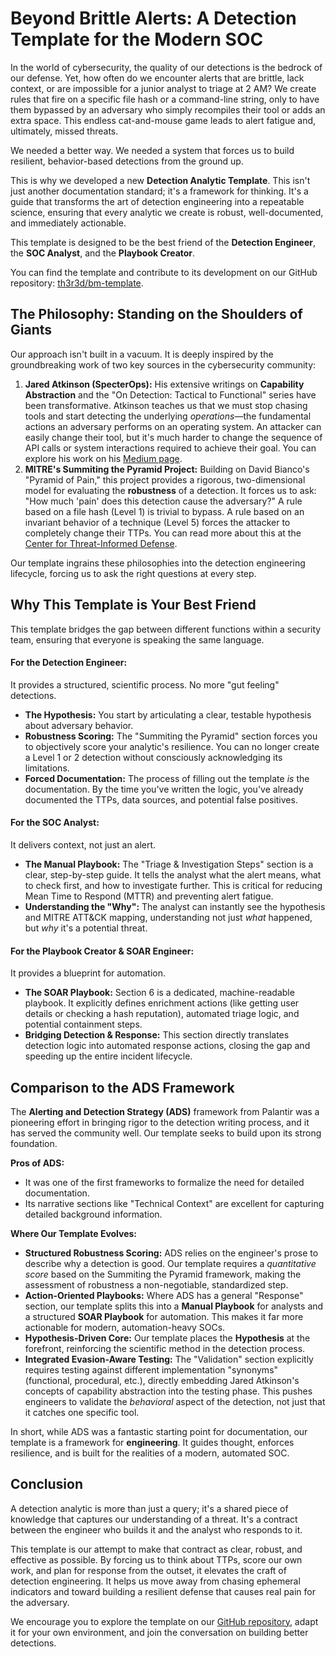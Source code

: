 # **Beyond Brittle Alerts: A Detection Template for the Modern SOC**

In the world of cybersecurity, the quality of our detections is the bedrock of our defense. Yet, how often do we encounter alerts that are brittle, lack context, or are impossible for a junior analyst to triage at 2 AM? We create rules that fire on a specific file hash or a command-line string, only to have them bypassed by an adversary who simply recompiles their tool or adds an extra space. This endless cat-and-mouse game leads to alert fatigue and, ultimately, missed threats.

We needed a better way. We needed a system that forces us to build resilient, behavior-based detections from the ground up.

This is why we developed a new **Detection Analytic Template**. This isn't just another documentation standard; it's a framework for thinking. It's a guide that transforms the art of detection engineering into a repeatable science, ensuring that every analytic we create is robust, well-documented, and immediately actionable.

This template is designed to be the best friend of the **Detection Engineer**, the **SOC Analyst**, and the **Playbook Creator**.

You can find the template and contribute to its development on our GitHub repository: [th3r3d/bm-template](https://github.com/th3r3d/bm-template).

## **The Philosophy: Standing on the Shoulders of Giants**

Our approach isn't built in a vacuum. It is deeply inspired by the groundbreaking work of two key sources in the cybersecurity community:

1. **Jared Atkinson (SpecterOps):** His extensive writings on **Capability Abstraction** and the "On Detection: Tactical to Functional" series have been transformative. Atkinson teaches us that we must stop chasing tools and start detecting the underlying *operations*—the fundamental actions an adversary performs on an operating system. An attacker can easily change their tool, but it's much harder to change the sequence of API calls or system interactions required to achieve their goal. You can explore his work on his [Medium page](https://medium.com/@jaredcatkinson).  
2. **MITRE's Summiting the Pyramid Project:** Building on David Bianco's "Pyramid of Pain," this project provides a rigorous, two-dimensional model for evaluating the **robustness** of a detection. It forces us to ask: "How much 'pain' does this detection cause the adversary?" A rule based on a file hash (Level 1\) is trivial to bypass. A rule based on an invariant behavior of a technique (Level 5\) forces the attacker to completely change their TTPs. You can read more about this at the [Center for Threat-Informed Defense](https://ctid.mitre.org/projects/summiting-the-pyramid).

Our template ingrains these philosophies into the detection engineering lifecycle, forcing us to ask the right questions at every step.

## **Why This Template is Your Best Friend**

This template bridges the gap between different functions within a security team, ensuring that everyone is speaking the same language.

#### **For the Detection Engineer:**

It provides a structured, scientific process. No more "gut feeling" detections.

* **The Hypothesis:** You start by articulating a clear, testable hypothesis about adversary behavior.  
* **Robustness Scoring:** The "Summiting the Pyramid" section forces you to objectively score your analytic's resilience. You can no longer create a Level 1 or 2 detection without consciously acknowledging its limitations.  
* **Forced Documentation:** The process of filling out the template *is* the documentation. By the time you've written the logic, you've already documented the TTPs, data sources, and potential false positives.

#### **For the SOC Analyst:**

It delivers context, not just an alert.

* **The Manual Playbook:** The "Triage & Investigation Steps" section is a clear, step-by-step guide. It tells the analyst what the alert means, what to check first, and how to investigate further. This is critical for reducing Mean Time to Respond (MTTR) and preventing alert fatigue.  
* **Understanding the "Why":** The analyst can instantly see the hypothesis and MITRE ATT\&CK mapping, understanding not just *what* happened, but *why* it's a potential threat.

#### **For the Playbook Creator & SOAR Engineer:**

It provides a blueprint for automation.

* **The SOAR Playbook:** Section 6 is a dedicated, machine-readable playbook. It explicitly defines enrichment actions (like getting user details or checking a hash reputation), automated triage logic, and potential containment steps.  
* **Bridging Detection & Response:** This section directly translates detection logic into automated response actions, closing the gap and speeding up the entire incident lifecycle.

## **Comparison to the ADS Framework**

The **Alerting and Detection Strategy (ADS)** framework from Palantir was a pioneering effort in bringing rigor to the detection writing process, and it has served the community well. Our template seeks to build upon its strong foundation.

**Pros of ADS:**

* It was one of the first frameworks to formalize the need for detailed documentation.  
* Its narrative sections like "Technical Context" are excellent for capturing detailed background information.

**Where Our Template Evolves:**

* **Structured Robustness Scoring:** ADS relies on the engineer's prose to describe why a detection is good. Our template requires a *quantitative score* based on the Summiting the Pyramid framework, making the assessment of robustness a non-negotiable, standardized step.  
* **Action-Oriented Playbooks:** Where ADS has a general "Response" section, our template splits this into a **Manual Playbook** for analysts and a structured **SOAR Playbook** for automation. This makes it far more actionable for modern, automation-heavy SOCs.  
* **Hypothesis-Driven Core:** Our template places the **Hypothesis** at the forefront, reinforcing the scientific method in the detection process.  
* **Integrated Evasion-Aware Testing:** The "Validation" section explicitly requires testing against different implementation "synonyms" (functional, procedural, etc.), directly embedding Jared Atkinson's concepts of capability abstraction into the testing phase. This pushes engineers to validate the *behavioral* aspect of the detection, not just that it catches one specific tool.

In short, while ADS was a fantastic starting point for documentation, our template is a framework for **engineering**. It guides thought, enforces resilience, and is built for the realities of a modern, automated SOC.

## **Conclusion**

A detection analytic is more than just a query; it's a shared piece of knowledge that captures our understanding of a threat. It's a contract between the engineer who builds it and the analyst who responds to it.

This template is our attempt to make that contract as clear, robust, and effective as possible. By forcing us to think about TTPs, score our own work, and plan for response from the outset, it elevates the craft of detection engineering. It helps us move away from chasing ephemeral indicators and toward building a resilient defense that causes real pain for the adversary.

We encourage you to explore the template on our [GitHub repository](https://github.com/th3r3d/bm-template), adapt it for your own environment, and join the conversation on building better detections.
